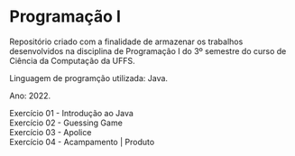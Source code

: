 # Programação I

Repositório criado com a finalidade de armazenar os trabalhos desenvolvidos na disciplina de Programação I do 3º semestre do curso de Ciência da Computação da UFFS.

Linguagem de programção utilizada: Java.

Ano: 2022.

Exercício 01 - Introdução ao Java <br>
Exercício 02 - Guessing Game <br>
Exercício 03 - Apolice <br>
Exercício 04 - Acampamento | Produto <br>
